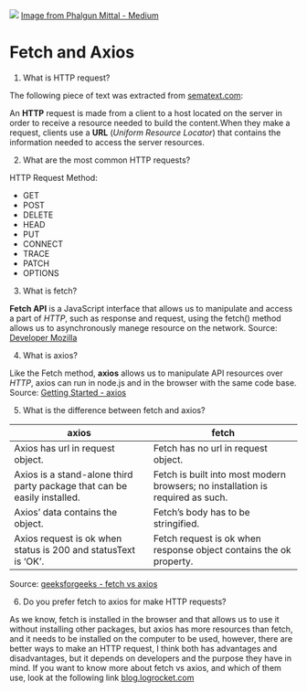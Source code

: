 <img src='https://miro.medium.com/max/1400/1*bWNgcJUcd9Bjq9mWmI6DlA.png' atl='fetch and axios image'/>
<a href='https://blog1.westagilelabs.com/fetch-vs-axios-choose-the-better-one-d548b317b259' target='_blank'>Image from Phalgun Mittal - Medium</a>

# Fetch and Axios

1. What is HTTP request?

The following piece of text was extracted from [sematext.com](sematext.com/glossary/htt-requests/):

An __HTTP__ request is made from a client to a host located on the server in order to receive a resource needed to build the content.When they make a request, clients use a __URL__ (_Uniform Resource Locator_) that contains the information needed to access the server resources.

2. What are the most common HTTP requests?

HTTP Request Method:
- GET
- POST
- DELETE
- HEAD
- PUT
- CONNECT
- TRACE
- PATCH
- OPTIONS

3. What is fetch?

__Fetch API__ is a JavaScript interface that allows us to manipulate and access a part of _HTTP_, such as response and request, using the fetch() method allows us to asynchronously manege resource on the network. 
Source: [Developer Mozilla](developer.mozilla.org/en-US/docs/Web/API/Fetch_API/Using_Fetch)

4. What is axios?

Like the Fetch method, __axios__ allows us to manipulate API resources over _HTTP_, axios can run in node.js and in the browser with the same code base.
Source: [Getting Started - axios](axios-http.com/docs/intro)

5. What is the difference between fetch and axios?

axios | fetch 
--------------------------------|------------------------------------|
Axios has url in request object.|  Fetch has no url in request object.
Axios is a stand-alone third party package that can be easily installed.                      | Fetch is built into most modern browsers; no installation is required as such.
Axios’ data contains the object.| Fetch’s body has to be stringified.
Axios request is ok when status is 200 and statusText is ‘OK’. | Fetch request is ok when response object contains the ok property.

Source: [geeksforgeeks - fetch vs axios](https://www.geeksforgeeks.org/difference-between-fetch-and-axios-js-for-making-http-requests/)
    
6. Do you prefer fetch to axios for make HTTP requests?

As we know, fetch is installed in the browser and that allows us to use it without installing other packages, but axios has more resources than fetch, and it needs to be installed on the computer to be used, however, there are better ways to make an HTTP request, I think both has advantages and disadvantages, but it depends on developers and the purpose they have in mind.
If you want to know more about fetch vs axios, and which of them use, look at the following link [blog.logrocket.com](https://blog.logrocket.com/axios-vs-fetch-best-http-requests/#:~:text=To%20send%20data%2C%20fetch(),stringify%20method)